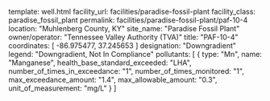 template: well.html
facility_url: facilities/paradise-fossil-plant
facility_class: paradise_fossil_plant
permalink: facilities/paradise-fossil-plant/paf-10-4
location: "Muhlenberg County, KY"
site_name: "Paradise Fossil Plant"
owner/operator: "Tennessee Valley Authority (TVA)"
title: "PAF-10-4"
coordinates: [
  -86.975477,
  37.245653
]
designation: "Downgradient"
legend: "Downgradient, Not In Compliance"
pollutants: [
  {
  type: "Mn",
  name: "Manganese",
  health_base_standard_exceeded: "LHA",
  number_of_times_in_exceedance: "1",
  number_of_times_monitored: "1",
  max_exceedance_amount: "1.4",
  max_allowable_amount: "0.3",
  unit_of_measurement: "mg/L"
  }
]
